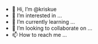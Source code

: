 - 👋 Hi, I’m @kriskue
- 👀 I’m interested in ...
- 🌱 I’m currently learning ...
- 💞️ I’m looking to collaborate on ...
- 📫 How to reach me ...

<!---
kriskue/kriskue is a ✨ special ✨ repository because its `README.md` (this file) appears on your GitHub profile.
You can click the Preview link to take a look at your changes.
--->
